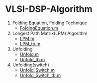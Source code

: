 # VLSI-DSP-Algorithm
1. Folding Equation, Folding Technique
    - [FoldingEquation.m](https://github.com/JiaHanXie/VLSI-DSP-Algorithm/blob/main/FoldingEquation.m)
3. Longest Path Matrix(LPM) Algorithm
    - [LPM.m](https://github.com/JiaHanXie/VLSI-DSP-Algorithm/blob/main/LPM.m)
    - [LPM_tb.m](https://github.com/JiaHanXie/VLSI-DSP-Algorithm/blob/main/LPM_tb.m)
4. Unfolding
    - [Unfold.m](https://github.com/JiaHanXie/VLSI-DSP-Algorithm/blob/main/Unfold.m)
    - [Unfold_tb.m](https://github.com/JiaHanXie/VLSI-DSP-Algorithm/blob/main/Unfold_tb.m)
5. Unfolding(switch)
    - [Unfold_Switch.m](https://github.com/JiaHanXie/VLSI-DSP-Algorithm/blob/main/Unfold_Switch.m)
    - [Unfold_Switch_tb.m](https://github.com/JiaHanXie/VLSI-DSP-Algorithm/blob/main/Unfold_Switch_tb.m)
